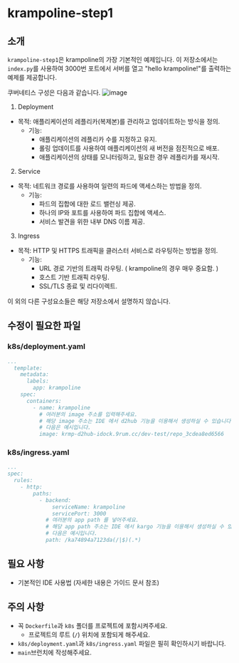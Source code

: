 # krampoline-step1

## 소개

`krampoline-step1`은 krampoline의 가장 기본적인 예제입니다. 
이 저장소에서는 `index.py`를 사용하여 3000번 포트에서 서버를 열고 "hello krampoline!"를 출력하는 예제를 제공합니다.


쿠버네티스 구성은 다음과 같습니다.
![image](https://github.com/MonoKim01/krampoline-step1/assets/85483855/248fb708-aa34-446b-9d0c-8bb30c9bc5f4)

1. Deployment
  - 목적: 애플리케이션의 레플리카(복제본)를 관리하고 업데이트하는 방식을 정의.
    - 기능:
      - 애플리케이션의 레플리카 수를 지정하고 유지.
      - 롤링 업데이트를 사용하여 애플리케이션의 새 버전을 점진적으로 배포.
      - 애플리케이션의 상태를 모니터링하고, 필요한 경우 레플리카를 재시작.
2. Service
  - 목적: 네트워크 경로를 사용하여 일련의 파드에 액세스하는 방법을 정의.
    - 기능:
      - 파드의 집합에 대한 로드 밸런싱 제공.
      - 하나의 IP와 포트를 사용하여 파드 집합에 액세스.
      - 서비스 발견을 위한 내부 DNS 이름 제공.
3. Ingress
  - 목적: HTTP 및 HTTPS 트래픽을 클러스터 서비스로 라우팅하는 방법을 정의.
    - 기능:
      - URL 경로 기반의 트래픽 라우팅. ( krampoline의 경우 매우 중요함. )
      - 호스트 기반 트래픽 라우팅.
      - SSL/TLS 종료 및 리다이렉트.

이 외의 다른 구성요소들은 해당 저장소에서 설명하지 않습니다.

## 수정이 필요한 파일

### k8s/deployment.yaml
```yaml
...
  template:
    metadata:
      labels:
        app: krampoline
    spec:
      containers:
        - name: krampoline
          # 여러분의 image 주소를 입력해주세요.
          # 해당 image 주소는 IDE 에서 d2hub 기능을 이용해서 생성하실 수 있습니다.
          # 다음은 예시입니다.
          image: krmp-d2hub-idock.9rum.cc/dev-test/repo_3cdea8ed6566

```

### k8s/ingress.yaml
```yaml
...
spec:
  rules:
    - http:
        paths:
          - backend:
              serviceName: krampoline
              servicePort: 3000
            # 여러분의 app path 를 넣어주세요.
            # 해당 app path 주소는 IDE 에서 kargo 기능을 이용해서 생성하실 수 있습니다.
            # 다음은 예시입니다.
            path: /ka74894a7123da(/|$)(.*)

```



## 필요 사항

- 기본적인 IDE 사용법 (자세한 내용은 가이드 문서 참조)

## 주의 사항

- 꼭 `Dockerfile`과 `k8s` 폴더를 프로젝트에 포함시켜주세요.
  - 프로젝트의 루트 (`/`) 위치에 포함되게 해주세요.
- `k8s/deployment.yaml`과 `k8s/ingress.yaml` 파일은 필히 확인하시기 바랍니다.
- `main`브런치에 작성해주세요.
